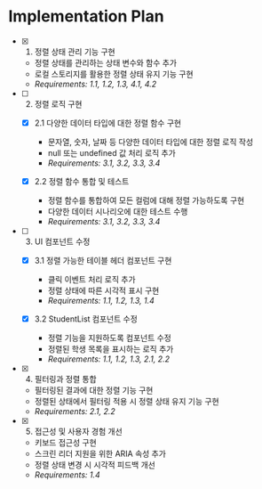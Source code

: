 # Implementation Plan

- [x] 1. 정렬 상태 관리 기능 구현
  - 정렬 상태를 관리하는 상태 변수와 함수 추가
  - 로컬 스토리지를 활용한 정렬 상태 유지 기능 구현
  - _Requirements: 1.1, 1.2, 1.3, 4.1, 4.2_

- [ ] 2. 정렬 로직 구현
  - [x] 2.1 다양한 데이터 타입에 대한 정렬 함수 구현
    - 문자열, 숫자, 날짜 등 다양한 데이터 타입에 대한 정렬 로직 작성
    - null 또는 undefined 값 처리 로직 추가
    - _Requirements: 3.1, 3.2, 3.3, 3.4_
  
  - [x] 2.2 정렬 함수 통합 및 테스트
    - 정렬 함수를 통합하여 모든 컬럼에 대해 정렬 가능하도록 구현
    - 다양한 데이터 시나리오에 대한 테스트 수행
    - _Requirements: 3.1, 3.2, 3.3, 3.4_

- [ ] 3. UI 컴포넌트 수정
  - [x] 3.1 정렬 가능한 테이블 헤더 컴포넌트 구현
    - 클릭 이벤트 처리 로직 추가
    - 정렬 상태에 따른 시각적 표시 구현
    - _Requirements: 1.1, 1.2, 1.3, 1.4_
  
  - [x] 3.2 StudentList 컴포넌트 수정
    - 정렬 기능을 지원하도록 컴포넌트 수정
    - 정렬된 학생 목록을 표시하는 로직 추가
    - _Requirements: 1.1, 1.2, 1.3, 2.1, 2.2_

- [x] 4. 필터링과 정렬 통합
  - 필터링된 결과에 대한 정렬 기능 구현
  - 정렬된 상태에서 필터링 적용 시 정렬 상태 유지 기능 구현
  - _Requirements: 2.1, 2.2_

- [x] 5. 접근성 및 사용자 경험 개선
  - 키보드 접근성 구현
  - 스크린 리더 지원을 위한 ARIA 속성 추가
  - 정렬 상태 변경 시 시각적 피드백 개선
  - _Requirements: 1.4_